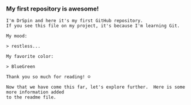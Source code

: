 ### My first repository is awesome!

    I'm DrSpin and here it's my first GitHub repository.
    If you see this file on my project, it's because I'm learning Git.

    My mood:

    > restless...

    My favorite color:

    > BlueGreen

    Thank you so much for reading! ☺
    
    Now that we have come this far, let's explore further.  Here is some more information added
    to the readme file.
